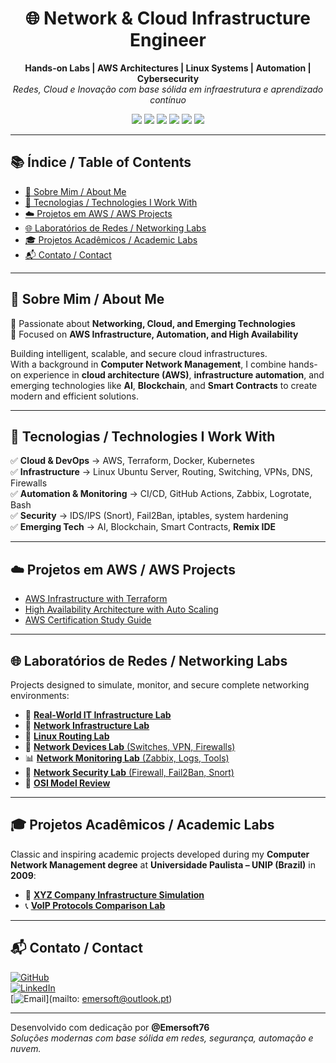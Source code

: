 <h1 align="center">🌐 Network & Cloud Infrastructure Engineer</h1>

<p align="center">
  <strong>Hands-on Labs | AWS Architectures | Linux Systems | Automation | Cybersecurity</strong><br>
  <em>Redes, Cloud e Inovação com base sólida em infraestrutura e aprendizado contínuo</em>
</p>

<p align="center">
  <img src="https://img.shields.io/badge/Cloud-AWS-orange?logo=amazonaws">
  <img src="https://img.shields.io/badge/Linux-Ubuntu%20Server-E95420?logo=ubuntu&logoColor=white">
  <img src="https://img.shields.io/badge/Automation-Terraform-blueviolet?logo=terraform">
  <img src="https://img.shields.io/badge/Monitoring-Zabbix-red?logo=zabbix">
  <img src="https://img.shields.io/badge/Security-Firewall%2C%20Snort%2C%20Fail2Ban-blue?logo=gnu-bash">
  <img src="https://img.shields.io/badge/Blockchain-Remix%20IDE-black?logo=ethereum">
</p>

---

## 📚 Índice / Table of Contents  

- [🔎 Sobre Mim / About Me](#-sobre-mim--about-me)  
- [🔧 Tecnologias / Technologies I Work With](#-tecnologias--technologies-i-work-with)  
- [☁️ Projetos em AWS / AWS Projects](#-projetos-em-aws--aws-projects)  
- [🌐 Laboratórios de Redes / Networking Labs](#-laboratórios-de-redes--networking-labs)  
- [🎓 Projetos Acadêmicos / Academic Labs](#-projetos-acadêmicos--academic-labs)  
- [📬 Contato / Contact](#-contato--contact)

---

## 🔎 Sobre Mim / About Me  

🚀 Passionate about **Networking, Cloud, and Emerging Technologies**  
🎯 Focused on **AWS Infrastructure, Automation, and High Availability**

Building intelligent, scalable, and secure cloud infrastructures.  
With a background in **Computer Network Management**, I combine hands-on experience in **cloud architecture (AWS)**, **infrastructure automation**, and emerging technologies like **AI**, **Blockchain**, and **Smart Contracts** to create modern and efficient solutions.

---

## 🔧 Tecnologias / Technologies I Work With  

✅ **Cloud & DevOps** → AWS, Terraform, Docker, Kubernetes  
✅ **Infrastructure** → Linux Ubuntu Server, Routing, Switching, VPNs, DNS, Firewalls  
✅ **Automation & Monitoring** → CI/CD, GitHub Actions, Zabbix, Logrotate, Bash  
✅ **Security** → IDS/IPS (Snort), Fail2Ban, iptables, system hardening  
✅ **Emerging Tech** → AI, Blockchain, Smart Contracts, **Remix IDE**

---

## ☁️ Projetos em AWS / AWS Projects  

- [AWS Infrastructure with Terraform](https://github.com/Emersoft76/aws-cloud-projects)  
- [High Availability Architecture with Auto Scaling](https://github.com/Emersoft76/aws-cloud-projects#projeto4-autoscaling-alb)  
- [AWS Certification Study Guide](https://github.com/Emersoft76/aws-certification-guide)

---

## 🌐 Laboratórios de Redes / Networking Labs  

Projects designed to simulate, monitor, and secure complete networking environments:

- 🧠 [**Real-World IT Infrastructure Lab**](https://github.com/Emersoft76/real-world-it-infrastructure-lab)  
- 🔧 [**Network Infrastructure Lab**](https://github.com/Emersoft76/network-infrastructure-lab)  
- 🧭 [**Linux Routing Lab**](https://github.com/Emersoft76/linux-routing-lab)  
- 🧰 [**Network Devices Lab** (Switches, VPN, Firewalls)](https://github.com/Emersoft76/network-devices-lab)  
- 📊 [**Network Monitoring Lab** (Zabbix, Logs, Tools)](https://github.com/Emersoft76/network-monitoring-lab)  
- 🔐 [**Network Security Lab** (Firewall, Fail2Ban, Snort)](https://github.com/Emersoft76/network-security-lab)  
- 📡 [**OSI Model Review**](https://github.com/Emersoft76/osi-model-review)

---

## 🎓 Projetos Acadêmicos / Academic Labs  

Classic and inspiring academic projects developed during my **Computer Network Management degree** at **Universidade Paulista – UNIP (Brazil)** in **2009**:

- 🏢 [**XYZ Company Infrastructure Simulation**](https://github.com/Emersoft76/xyz-company-it-infrastructure-lab)  
- 📞 [**VoIP Protocols Comparison Lab**](https://github.com/Emersoft76/VoIP-Protocols-Comparison-Lab)

---

## 📬 Contato / Contact

[![GitHub](https://img.shields.io/badge/GitHub-Emersoft76-181717?logo=github)](https://github.com/Emersoft76)  
[![LinkedIn](https://img.shields.io/badge/LinkedIn-Perfil-blue?logo=linkedin)](https://linkedin.com/in/emersoft-it)  
[![Email](https://img.shields.io/badge/Email-Contate_me-red?logo=gmail)](mailto: emersoft@outlook.pt)

---

Desenvolvido com dedicação por **@Emersoft76**  
_Soluções modernas com base sólida em redes, segurança, automação e nuvem._